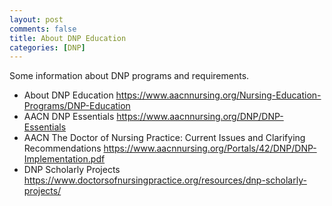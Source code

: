 ```yaml
---
layout: post
comments: false
title: About DNP Education
categories: [DNP]
---
```


Some information about DNP programs and requirements.

- About DNP Education <a href = "https://www.aacnnursing.org/Nursing-Education-Programs/DNP-Education" target = "_blank">https://www.aacnnursing.org/Nursing-Education-Programs/DNP-Education</a>
- AACN DNP Essentials <a href = "https://www.aacnnursing.org/DNP/DNP-Essentials" target = "_blank">https://www.aacnnursing.org/DNP/DNP-Essentials</a>
- AACN The Doctor of Nursing Practice: Current Issues and Clarifying Recommendations <a href = "https://www.aacnnursing.org/Portals/42/DNP/DNP-Implementation.pdf" target = "_blank">https://www.aacnnursing.org/Portals/42/DNP/DNP-Implementation.pdf</a>
- DNP Scholarly Projects <a href = "https://www.doctorsofnursingpractice.org/resources/dnp-scholarly-projects/" target = "_blank">https://www.doctorsofnursingpractice.org/resources/dnp-scholarly-projects/</a>
